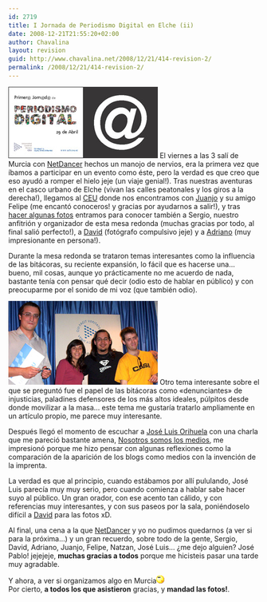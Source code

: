 ```yaml
---
id: 2719
title: I Jornada de Periodismo Digital en Elche (ii)
date: 2008-12-21T21:55:20+02:00
author: Chavalina
layout: revision
guid: http://www.chavalina.net/2008/12/21/414-revision-2/
permalink: /2008/12/21/414-revision-2/
---
```

<img class="imgizqda" src="/imagenes/fotos/jornadas-elche.jpg" alt="Folleto publicitario de las jornadas" /> El viernes a las 3 sal&iacute; de Murcia con <a href="http://www.netdancerplanet.info/" target="_blank">NetDancer</a> hechos un manojo de nervios, era la primera vez que &iacute;bamos a participar en un evento como &eacute;ste, pero la verdad es que creo que eso ayud&oacute; a romper el hielo jeje (un viaje genial!). Tras nuestras aventuras en el casco urbano de Elche (vivan las calles peatonales y los giros a la derecha!), llegamos al <a href="http://www.uch.ceu.es/" target="_blank">CEU</a> donde nos encontramos con <a href="http://blackshell.usebox.net/" target="_blank">Juanjo</a> y su amigo Felipe (me encant&oacute; conoceros! y gracias por ayudarnos a salir!), y tras <a href="http://www.flickr.com/photos/netdancer/11688138/" target="_blank">hacer algunas fotos</a> entramos para conocer tambi&eacute;n a Sergio, nuestro anfitri&oacute;n y organizador de esta mesa redonda (muchas gracias por todo, al final sali&oacute; perfecto!), a <a href="http://www.caleidos.org/" target="_blank">David</a> (fot&oacute;grafo compulsivo jeje) y a <a href="http://www.diariodeunjabali.com/" target="_blank">Adriano</a> (muy impresionante en persona!).

Durante la mesa redonda se trataron temas interesantes como la influencia de las bit&aacute;coras, su reciente expansi&oacute;n, lo f&aacute;cil que es hacerse una&#8230; bueno, mil cosas, aunque yo pr&aacute;cticamente no me acuerdo de nada, bastante ten&iacute;a con pensar qu&eacute; decir (odio esto de hablar en p&uacute;blico) y con preocuparme por el sonido de mi voz (que tambi&eacute;n odio).

<img class="imgizqda" src="/imagenes/fotos/mesa-redonda-elche.jpg" alt="Adriano, yo misma, David y Jose Pablo" /> Otro tema interesante sobre el que se pregunt&oacute; fue el papel de las bit&aacute;coras como «denunciantes» de injusticias, paladines defensores de los m&aacute;s altos ideales, p&uacute;lpitos desde donde movilizar a la masa&#8230; este tema me gustar&iacute;a tratarlo ampliamente en un art&iacute;culo propio, me parece muy interesante.

Despu&eacute;s lleg&oacute; el momento de escuchar a <a href="http://ecuaderno.com/" target="_blank">Jos&eacute; Luis Orihuela</a> con una charla que me pareci&oacute; bastante amena, <a href="http://www.ecuaderno.com/archives/000661.php" target="_blank">Nosotros somos los medios</a>, me impresion&oacute; porque me hizo pensar con algunas reflexiones como la comparaci&oacute;n de la aparici&oacute;n de los blogs como medios con la invenci&oacute;n de la imprenta.

La verdad es que al principio, cuando est&aacute;bamos por all&iacute; pululando, Jos&eacute; Luis parec&iacute;a muy muy serio, pero cuando comienza a hablar sabe hacer suyo al p&uacute;blico. Un gran orador, con ese acento tan c&aacute;lido, y con referencias muy interesantes, y con sus paseos por la sala, poni&eacute;ndoselo dif&iacute;cil a <a href="http://www.caleidos.org/" target="_blank">David</a> para las fotos xD.

Al final, una cena a la que <a href="http://www.netdancerplanet.info/" target="_blank">NetDancer</a> y yo no pudimos quedarnos (a ver si para la pr&oacute;xima&#8230;) y un gran recuerdo, sobre todo de la gente, Sergio, David, Adriano, Juanjo, Felipe, Natzan, Jos&eacute; Luis&#8230; &iquest;me dejo alguien? Jos&eacute; Pablo! jejejeje, **muchas gracias a todos** porque me hicisteis pasar una tarde muy agradable.

Y ahora, a ver si organizamos algo en Murcia![emo](/imagenes/emoticonos/pensativo.gif)  
Por cierto, **a todos los que asistieron** gracias, y **mandad las fotos!**.